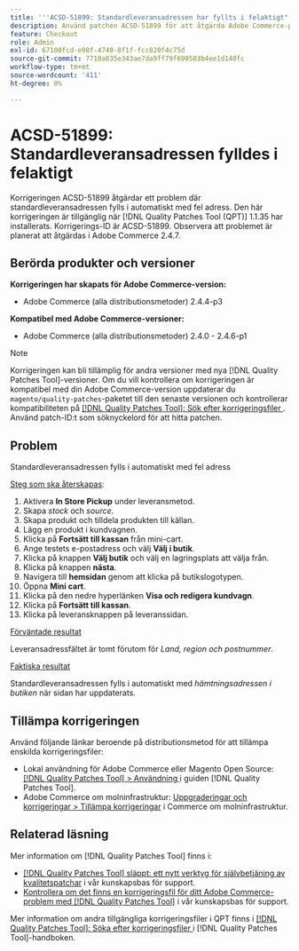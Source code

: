 ```yaml
---
title: '''ACSD-51899: Standardleveransadressen har fyllts i felaktigt"'
description: Använd patchen ACSD-51899 för att åtgärda Adobe Commerce-problemet där standardleveransadressen fylls i automatiskt med fel adress.
feature: Checkout
role: Admin
exl-id: 67100fcd-e98f-4740-8f1f-fcc820f4c75d
source-git-commit: 7718a835e343ae7da9ff79f690503b4ee1d140fc
workflow-type: tm+mt
source-wordcount: '411'
ht-degree: 0%

---
```


# ACSD-51899: Standardleveransadressen fylldes i felaktigt

Korrigeringen ACSD-51899 åtgärdar ett problem där standardleveransadressen fylls i automatiskt med fel adress. Den här korrigeringen är tillgänglig när [!DNL Quality Patches Tool (QPT)] 1.1.35 har installerats. Korrigerings-ID är ACSD-51899. Observera att problemet är planerat att åtgärdas i Adobe Commerce 2.4.7.

## Berörda produkter och versioner

**Korrigeringen har skapats för Adobe Commerce-version:**

* Adobe Commerce (alla distributionsmetoder) 2.4.4-p3

**Kompatibel med Adobe Commerce-versioner:**

* Adobe Commerce (alla distributionsmetoder) 2.4.0 - 2.4.6-p1

>[!NOTE]
>
>Korrigeringen kan bli tillämplig för andra versioner med nya [!DNL Quality Patches Tool]-versioner. Om du vill kontrollera om korrigeringen är kompatibel med din Adobe Commerce-version uppdaterar du `magento/quality-patches`-paketet till den senaste versionen och kontrollerar kompatibiliteten på [[!DNL Quality Patches Tool]: Sök efter korrigeringsfiler ](https://experienceleague.adobe.com/tools/commerce-quality-patches/index.html?lang=sv-SE). Använd patch-ID:t som söknyckelord för att hitta patchen.

## Problem

Standardleveransadressen fylls i automatiskt med fel adress

<u>Steg som ska återskapas</u>:

1. Aktivera **In Store Pickup** under leveransmetod.
1. Skapa *stock* och *source*.
1. Skapa produkt och tilldela produkten till källan.
1. Lägg en produkt i kundvagnen.
1. Klicka på **Fortsätt till kassan** från mini-cart.
1. Ange testets e-postadress och välj **Välj i butik**.
1. Klicka på knappen **Välj butik** och välj en lagringsplats att välja från.
1. Klicka på knappen **nästa**.
1. Navigera till **hemsidan** genom att klicka på butikslogotypen.
1. Öppna **Mini cart**.
1. Klicka på den nedre hyperlänken **Visa och redigera kundvagn**.
1. Klicka på **Fortsätt till kassan**.
1. Klicka på leveransknappen på leveranssidan.

<u>Förväntade resultat</u>

Leveransadressfältet är tomt förutom för *Land, region och postnummer*.

<u>Faktiska resultat</u>

Standardleveransadressen fylls i automatiskt med *hämtningsadressen i butiken* när sidan har uppdaterats.

## Tillämpa korrigeringen

Använd följande länkar beroende på distributionsmetod för att tillämpa enskilda korrigeringsfiler:

* Lokal användning för Adobe Commerce eller Magento Open Source: [[!DNL Quality Patches Tool] > Användning ](https://experienceleague.adobe.com/docs/commerce-operations/tools/quality-patches-tool/usage.html?lang=sv-SE) i guiden [!DNL Quality Patches Tool].
* Adobe Commerce om molninfrastruktur: [Uppgraderingar och korrigeringar > Tillämpa korrigeringar](https://experienceleague.adobe.com/docs/commerce-cloud-service/user-guide/develop/upgrade/apply-patches.html?lang=sv-SE) i Commerce om molninfrastruktur.

## Relaterad läsning

Mer information om [!DNL Quality Patches Tool] finns i:

* [[!DNL Quality Patches Tool] släppt: ett nytt verktyg för självbetjäning av kvalitetspatchar](/help/announcements/adobe-commerce-announcements/magento-quality-patches-released-new-tool-to-self-serve-quality-patches.md) i vår kunskapsbas för support.
* [Kontrollera om det finns en korrigeringsfil för ditt Adobe Commerce-problem med  [!DNL Quality Patches Tool]](/help/support-tools/patches-available-in-qpt-tool/check-patch-for-magento-issue-with-magento-quality-patches.md) i vår kunskapsbas för support.

Mer information om andra tillgängliga korrigeringsfiler i QPT finns i [[!DNL Quality Patches Tool]: Söka efter korrigeringsfiler ](https://experienceleague.adobe.com/tools/commerce-quality-patches/index.html?lang=sv-SE) i [!DNL Quality Patches Tool]-handboken.
